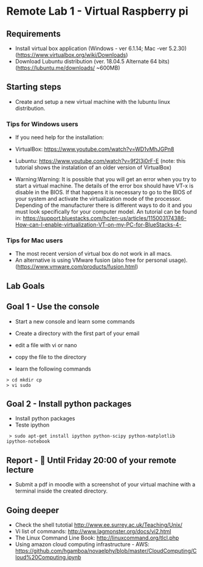 # Remote Lab 1 - Virtual Raspberry pi 

## Requirements

* Install virtual box application (Windows - ver 6.1.14; Mac -ver 5.2.30)  (https://www.virtualbox.org/wiki/Downloads)
* Download Lubuntu distribution (ver. 18.04.5 Alternate 64 bits) (https://lubuntu.me/downloads/  ~600MB)

## Starting steps
* Create and setup a new virtual machine with the lubuntu linux distribution.

### Tips for Windows users
* If you need help for the installation:
* VirtualBox: https://www.youtube.com/watch?v=WD1vMhJGPn8 
* Lubuntu: https://www.youtube.com/watch?v=9f2l3j0rF-E (note: this tutorial shows the instalation of an older version of VirtualBox)

* Warning:Warning: It is possible that you will get an error when you try to start a virtual machine. The details of the error box should have VT-x is disable in the BIOS. If that happens it is necessary to go to the BIOS of your system and activate the virtualization mode of the processor. Depending of the manufacturer there is different ways to do it and you must look specifically for your computer model. An tutorial can be found in: https://support.bluestacks.com/hc/en-us/articles/115003174386-How-can-I-enable-virtualization-VT-on-my-PC-for-BlueStacks-4-

### Tips for Mac users
* The most recent version of virtual box do not work in all macs.
* An alternative is using VMware fusion (also free for personal usage). (https://www.vmware.com/products/fusion.html) 

## Lab Goals

## Goal 1 - Use the console
* Start a new console and learn some commands
* Create a directory with the first part of your email
* edit a file with vi or nano
* copy the file to the directory 

 * learn the following commands
```
> cd mkdir cp 
> vi sudo
```


## Goal 2 - Install python  packages

 * Install python packages 
 * Teste ipython 
```
 > sudo apt-get install ipython python-scipy python-matplotlib ipython-notebook
```


## Report - :red_circle: Until Friday 20:00 of your remote lecture

* Submit a pdf in moodle with a screenshot of your virtual machine with a terminal inside the created directory.



## Going deeper 
* Check the shell tutotial http://www.ee.surrey.ac.uk/Teaching/Unix/
* Vi list of commands: http://www.lagmonster.org/docs/vi2.html
* The Linux Command Line Book: http://linuxcommand.org/tlcl.php
* Using amazon cloud computing infrastructure - AWS: https://github.com/hgamboa/novaelphy/blob/master/CloudComputing/Cloud%20Computing.ipynb


